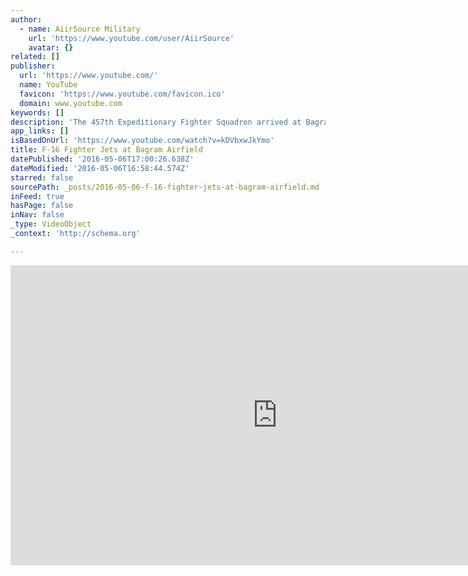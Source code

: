 ```yaml
---
author:
  - name: AiirSource Military
    url: 'https://www.youtube.com/user/AiirSource'
    avatar: {}
related: []
publisher:
  url: 'https://www.youtube.com/'
  name: YouTube
  favicon: 'https://www.youtube.com/favicon.ico'
  domain: www.youtube.com
keywords: []
description: 'The 457th Expeditionary Fighter Squadron arrived at Bagram Airfield. Includes footage of landings, taxiing, parking the planes, assorted shots of F-16s and Pilots, and interviews with the commander and one of the pilots. AiirSource Military covers events and missions from the United States Armed Forces: Army, Navy, Marine Corps, Air Force, and Coast Guard.'
app_links: []
isBasedOnUrl: 'https://www.youtube.com/watch?v=kDVbxwJkYmo'
title: F-16 Fighter Jets at Bagram Airfield
datePublished: '2016-05-06T17:00:26.638Z'
dateModified: '2016-05-06T16:58:44.574Z'
starred: false
sourcePath: _posts/2016-05-06-f-16-fighter-jets-at-bagram-airfield.md
inFeed: true
hasPage: false
inNav: false
_type: VideoObject
_context: 'http://schema.org'

---
```

<iframe src="https://cdn.embedly.com/widgets/media.html?src=https%3A%2F%2Fwww.youtube.com%2Fembed%2FkDVbxwJkYmo%3Ffeature%3Doembed&amp;url=https%3A%2F%2Fwww.youtube.com%2Fwatch%3Fv%3DkDVbxwJkYmo&amp;image=https%3A%2F%2Fi.ytimg.com%2Fvi%2FkDVbxwJkYmo%2Fhqdefault.jpg&amp;key=b7d04c9b404c499eba89ee7072e1c4f7&amp;type=text%2Fhtml&amp;schema=youtube" width="854" height="480" scrolling="no" frameborder="0" allowfullscreen="" style=""></iframe>